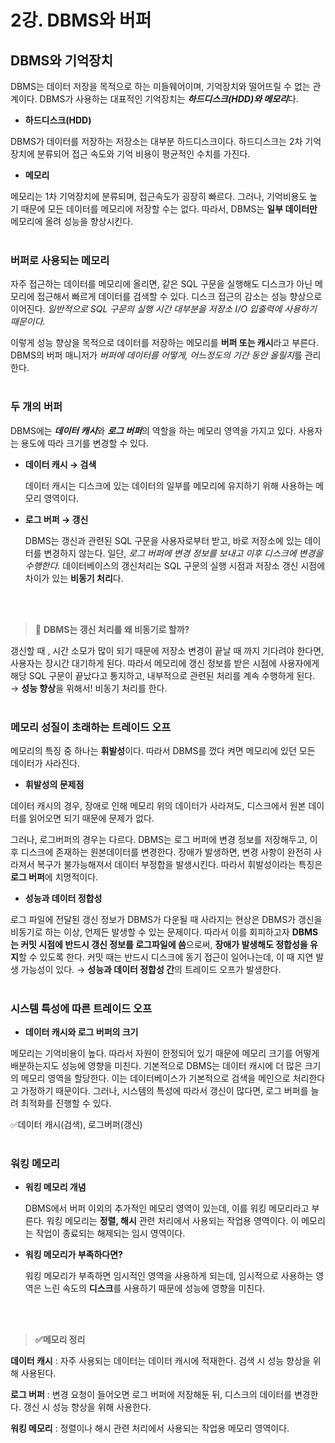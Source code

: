 # 2강. DBMS와 버퍼
## DBMS와 기억장치

DBMS는 데이터 저장을 목적으로 하는 미들웨어이며, 기억장치와 떨어뜨릴 수 없는 관계이다. DBMS가 사용하는 대표적인 기억장치는 ***하드디스크(HDD)와 메모리***다.

- **하드디스크(HDD)**

DBMS가 데이터를 저장하는 저장소는 대부분 하드디스크이다. 하드디스크는 2차 기억장치에 분류되어 접근 속도와 기억 비용이 평균적인 수치를 가진다.

- **메모리**

메모리는 1차 기억장치에 분류되며, 접근속도가 굉장히 빠르다. 그러나, 기억비용도 높기 때문에 모든 데이터를 메모리에 저장할 수는 없다. 따라서, DBMS는 **일부 데이터만** 메모리에 올려 성능을 향상시킨다.
<br><br>
### 버퍼로 사용되는 메모리

자주 접근하는 데이터를 메모리에 올리면, 같은 SQL 구문을 실행해도 디스크가 아닌 메모리에 접근해서 빠르게 데이터를 검색할 수 있다. 디스크 접근의 감소는 성능 향상으로 이어진다. *일반적으로 SQL 구문의 실행 시간 대부분을 저장소 I/O 입출력에 사용하기 때문이다.*

이렇게 성능 향상을 목적으로 데이터를 저장하는 메모리를 **버퍼 또는 캐시**라고 부른다. DBMS의 버퍼 매니저가 *버퍼에 데이터를 어떻게, 어느정도의 기간 동안 올릴지*를 관리한다.
<br><br>
### 두 개의 버퍼

DBMS에는 ***데이터 캐시***와 ***로그 버퍼***의 역할을 하는 메모리 영역을 가지고 있다. 사용자는 용도에 따라 크기를 변경할 수 있다.

- **데이터 캐시 → 검색**

  데이터 캐시는 디스크에 있는 데이터의 일부를 메모리에 유지하기 위해 사용하는 메모리 영역이다.

- **로그 버퍼 → 갱신**

  DBMS는 갱신과 관련된 SQL 구문을 사용자로부터 받고, 바로 저장소에 있는 데이터를 변경하지 않는다. 일단, *로그 버퍼에 변경 정보를 보내고 이후 디스크에 변경을 수행한다.* 데이터베이스의 갱신처리는 SQL 구문의 실행 시점과 저장소 갱신 시점에 차이가 있는 **비동기 처리**다.

<br><br>
> 📎 **DBMS는 갱신 처리를 왜 비동기로 할까?**
>

갱신할 때 , 시간 소모가 많이 되기 때문에 저장소 변경이 끝날 때 까지 기다려야 한다면, 사용자는 장시간 대기하게 된다. 따라서 메모리에 갱신 정보를 받은 시점에 사용자에게 해당 SQL 구문이 끝났다고 통지하고, 내부적으로 관련된 처리를 계속 수행하게 된다. → **성능 향상**을 위해서! 비동기 처리를 한다.
<br><br>
### 메모리 성질이 초래하는 트레이드 오프

메모리의 특징 중 하나는 **휘발성**이다. 따라서 DBMS를 껐다 켜면 메모리에 있던 모든 데이터가 사라진다.

- **휘발성의 문제점**

데이터 캐시의 경우, 장애로 인해 메모리 위의 데이터가 사라져도, 디스크에서 원본 데이터를 읽어오면 되기 때문에 문제가 없다.

그러나, 로그버퍼의 경우는 다르다. DBMS는 로그 버퍼에 변경 정보를 저장해두고, 이후 디스크에 존재하는 원본데이터를 변경한다. 장애가 발생하면, 변경 사항이 완전히 사라져서 복구가 불가능해져서 데이터 부정합을 발생시킨다. 따라서 휘발성이라는 특징은 **로그 버퍼**에 치명적이다.

- **성능과 데이터 정합성**

로그 파일에 전달된 갱신 정보가 DBMS가 다운될 때 사라지는 현상은 DBMS가 갱신을 비동기로 하는 이상, 언제든 발생할 수 있는 문제이다. 따라서 이를 회피하고자 **DBMS는 커밋 시점에 반드시 갱신 정보를 로그파일에 씀**으로써, **장애가 발생해도 정합성을 유지**할 수 있도록 한다. 커밋 때는 반드시 디스크에 동기 접근이 일어나는데, 이 때 지연 발생 가능성이 있다. → **성능과 데이터 정합성 간**의 트레이드 오프가 발생한다.
<br><br>
### 시스템 특성에 따른 트레이드 오프

- **데이터 캐시와 로그 버퍼의 크기**

메모리는 기억비용이 높다. 따라서 자원이 한정되어 있기 때문에 메모리 크기를 어떻게 배분하는지도 성능에 영향을 미친다. 기본적으로 DBMS는 데이터 캐시에 더 많은 크기의 메모리 영역을 할당한다. 이는 데이터베이스가 기본적으로 검색을 메인으로 처리한다고 가정하기 때문이다. 그러나, 시스템의 특성에 따라서 갱신이 많다면, 로그 버퍼를 늘려 최적화를 진행할 수 있다.

✅데이터 캐시(검색), 로그버퍼(갱신)
<br><br>
### 워킹 메모리

- **워킹 메모리 개념**

  DBMS에서 버퍼 이외의 추가적인 메모리 영역이 있는데, 이를 워킹 메모리라고 부른다. 워킹 메모리는 **정렬, 해시** 관련 처리에서 사용되는 작업용 영역이다. 이 메모리는 작업이 종료되는 해제되는 임시 영역이다.

- **워킹 메모리가 부족하다면?**

  워킹 메모리가 부족하면 임시적인 영역을 사용하게 되는데, 임시적으로 사용하는 영역은 느린 속도의 **디스크**를 사용하기 때문에 성능에 영향을 미친다.

<br><br>
> **✅메모리 정리**

**데이터 캐시** : 자주 사용되는 데이터는 데이터 캐시에 적재한다. 검색 시 성능 향상을 위해 사용된다.

**로그 버퍼** : 변경 요청이 들어오면 로그 버퍼에 저장해둔 뒤, 디스크의 데이터를 변경한다. 갱신 시 성능 향상을 위해 사용한다.

**워킹 메모리** : 정렬이나 해시 관련 처리에서 사용되는 작업용 메모리 영역이다.
